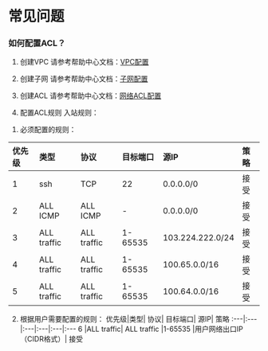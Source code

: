 # 常见问题

### 如何配置ACL？

1.	创建VPC
请参考帮助中心文档：[VPC配置](/documentation/Networking/Virtual-Private-Cloud/Operation-Guide/VPC-Configuration.md)

2.	创建子网
请参考帮助中心文档：[子网配置](/documentation/Networking/Virtual-Private-Cloud/Operation-Guide/Subnet-Configuration.md)

3.	创建ACL
请参考帮助中心文档：[网络ACL配置](/documentation/Networking/Virtual-Private-Cloud/Operation-Guide/Network-ACL-Configuration.md)

4.	配置ACL规则
入站规则：
1)	必须配置的规则：

优先级|类型|	协议|	目标端口|	源IP|	策略
:---|:---|:---|:---|:---|:---
1	|ssh	|TCP	|22	|0.0.0.0/0|	接受
2	|ALL ICMP|ALL ICMP	|-	|0.0.0.0/0|	接受
3	|ALL traffic|	ALL traffic	|1-65535	|103.224.222.0/24|	接受
4	|ALL traffic	|ALL traffic	|1-65535	|100.65.0.0/16	|接受
5	|ALL traffic	|ALL traffic	|1-65535	|100.64.0.0/16	|接受

2)	根据用户需要配置的规则：
优先级|类型|	协议|	目标端口|	源IP|	策略
:---|:---|:---|:---|:---|:---
6	|ALL traffic|	ALL traffic	|1-65535	|用户网络出口IP（CIDR格式）|	接受
